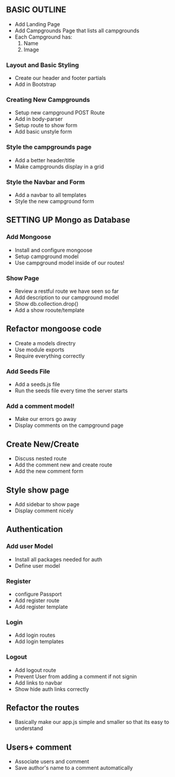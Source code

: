 

## BASIC OUTLINE

- Add Landing Page
- Add Campgrounds Page that lists all campgrounds
- Each Campground has:
  1. Name	
  2. Image

### Layout and Basic Styling

- Create our header and footer partials
- Add in Bootstrap

### Creating New Campgrounds

- Setup new campground POST Route
- Add in body-parser
- Setup route to show form
- Add basic unstyle form

### Style the campgrounds page

- Add a better header/title
- Make campgrounds display in a grid

### Style the Navbar and Form

- Add a navbar to all templates
- Style the new campground form

## SETTING UP Mongo as Database

### Add Mongoose

- Install and configure mongoose
- Setup campground model
- Use campground model inside of our routes!

### Show Page

- Review a restful route we have seen so far
- Add description to our campground model
- Show db.collection.drop()
- Add a show rooute/template

## Refactor mongoose code

- Create a models directry
- Use module exports
- Require everything correctly

### Add Seeds File

- Add a seeds.js file
- Run the seeds file every time the server starts

### Add a comment model!
- Make our errors go away
- Display comments on the campground page

## Create New/Create
- Discuss nested route
- Add the comment new and create route
- Add the new comment form

## Style show page
- Add sidebar to show page
- Display comment nicely

## Authentication 

### Add user Model
- Install all packages needed for auth
- Define user model

### Register
- configure Passport
- Add register route
- Add register template

### Login
- Add login routes 
- Add login templates

### Logout
- Add logout route
- Prevent User from adding a comment if not signin
- Add links to navbar
- Show hide auth links correctly

## Refactor the routes 
- Basically make our app.js simple and smaller so that its easy to understand

## Users+ comment
- Associate users and comment
- Save author's name to a comment automatically

